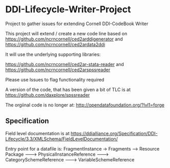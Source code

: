 # DDI-Lifecycle-Writer-Project
Project to gather issues for extending Cornell DDI-CodeBook Writer

This project will extend / create a new code line based on
https://github.com/ncrncornell/ced2arddigenerator and
https://github.com/ncrncornell/ced2ardata2ddi

It will use the underlying supporting libraries:

https://github.com/ncrncornell/ced2ar-stata-reader and 
https://github.com/ncrncornell/ced2arspssreader

Please use Issues to flag functionality required

A version of the code, that has been given a bit of TLC is at
https://github.com/daxplore/spssreader

The orgiinal code is no longer at: http://opendatafoundation.org/?lvl1=forge 

## Specification

Field level documentation is at https://ddialliance.org/Specification/DDI-Lifecycle/3.3/XMLSchema/FieldLevelDocumentation/ 

Entry point for a datafile is:
FragmentInstance
-> Fragments 
--> Resource Package
---> PhysicalInstanceReference 
---> CategorySchemeReference
---> VariableSchemeReference
